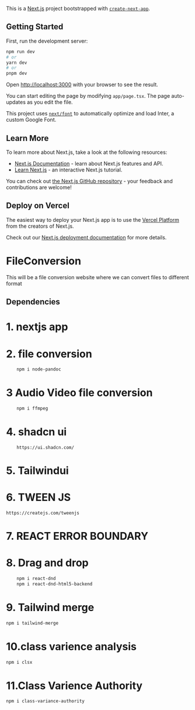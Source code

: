 This is a [Next.js](https://nextjs.org/) project bootstrapped with [`create-next-app`](https://github.com/vercel/next.js/tree/canary/packages/create-next-app).

## Getting Started

First, run the development server:

```bash
npm run dev
# or
yarn dev
# or
pnpm dev
```

Open [http://localhost:3000](http://localhost:3000) with your browser to see the result.

You can start editing the page by modifying `app/page.tsx`. The page auto-updates as you edit the file.

This project uses [`next/font`](https://nextjs.org/docs/basic-features/font-optimization) to automatically optimize and load Inter, a custom Google Font.

## Learn More

To learn more about Next.js, take a look at the following resources:

- [Next.js Documentation](https://nextjs.org/docs) - learn about Next.js features and API.
- [Learn Next.js](https://nextjs.org/learn) - an interactive Next.js tutorial.

You can check out [the Next.js GitHub repository](https://github.com/vercel/next.js/) - your feedback and contributions are welcome!

## Deploy on Vercel

The easiest way to deploy your Next.js app is to use the [Vercel Platform](https://vercel.com/new?utm_medium=default-template&filter=next.js&utm_source=create-next-app&utm_campaign=create-next-app-readme) from the creators of Next.js.

Check out our [Next.js deployment documentation](https://nextjs.org/docs/deployment) for more details.

# FileConversion

This will be a file conversion website where we can convert files to different format

## Dependencies

# 1. nextjs app

# 2. file conversion

```bash
    npm i node-pandoc
```

# 3 Audio Video file conversion

```bash
    npm i ffmpeg
```

# 4. shadcn ui

```
    https://ui.shadcn.com/
```

# 5. Tailwindui

# 6. TWEEN JS

```
https://createjs.com/tweenjs
```

# 7. REACT ERROR BOUNDARY

# 8. Drag and drop

```bash
    npm i react-dnd
    npm i react-dnd-html5-backend

```

# 9. Tailwind merge

```bash
npm i tailwind-merge
```

# 10.class varience analysis

```bash
npm i clsx
```

# 11.Class Varience Authority

```bash
npm i class-variance-authority
```
